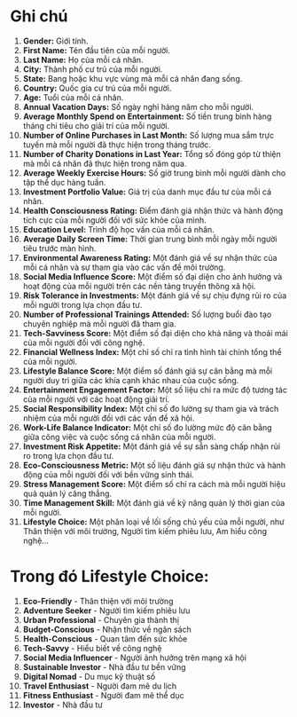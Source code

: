 # Ghi chú

1. **Gender:** Giới tính.
2. **First Name:** Tên đầu tiên của mỗi người.
3. **Last Name:** Họ của mỗi cá nhân.
4. **City:** Thành phố cư trú của mỗi người.
5. **State:** Bang hoặc khu vực vùng mà mỗi cá nhân đang sống.
6. **Country:** Quốc gia cư trú của mỗi người.
7. **Age:** Tuổi của mỗi cá nhân.
8. **Annual Vacation Days:** Số ngày nghỉ hàng năm cho mỗi người.
9. **Average Monthly Spend on Entertainment:** Số tiền trung bình hàng tháng chi tiêu cho giải trí của mỗi người.
10. **Number of Online Purchases in Last Month:** Số lượng mua sắm trực tuyến mà mỗi người đã thực hiện trong tháng trước.
11. **Number of Charity Donations in Last Year:** Tổng số đóng góp từ thiện mà mỗi cá nhân đã thực hiện trong năm qua.
12. **Average Weekly Exercise Hours:** Số giờ trung bình mỗi người dành cho tập thể dục hàng tuần.
13. **Investment Portfolio Value:** Giá trị của danh mục đầu tư của mỗi cá nhân.
14. **Health Consciousness Rating:** Điểm đánh giá nhận thức và hành động tích cực của mỗi người đối với sức khỏe của mình.
15. **Education Level:** Trình độ học vấn của mỗi cá nhân.
16. **Average Daily Screen Time:** Thời gian trung bình mỗi ngày mỗi người tiêu trước màn hình.
17. **Environmental Awareness Rating:** Một đánh giá về sự nhận thức của mỗi cá nhân và sự tham gia vào các vấn đề môi trường.
18. **Social Media Influence Score:** Một điểm số đại diện cho ảnh hưởng và hoạt động của mỗi người trên các nền tảng truyền thông xã hội.
19. **Risk Tolerance in Investments:** Một đánh giá về sự chịu đựng rủi ro của mỗi người trong lựa chọn đầu tư.
20. **Number of Professional Trainings Attended:** Số lượng buổi đào tạo chuyên nghiệp mà mỗi người đã tham gia.
21. **Tech-Savviness Score:** Một điểm số đại diện cho khả năng và thoải mái của mỗi người đối với công nghệ.
22. **Financial Wellness Index:** Một chỉ số chỉ ra tình hình tài chính tổng thể của mỗi người.
23. **Lifestyle Balance Score:** Một điểm số đánh giá sự cân bằng mà mỗi người duy trì giữa các khía cạnh khác nhau của cuộc sống.
24. **Entertainment Engagement Factor:** Một số liệu chỉ ra mức độ tương tác của mỗi người với các hoạt động giải trí.
25. **Social Responsibility Index:** Một chỉ số đo lường sự tham gia và trách nhiệm của mỗi người đối với các vấn đề xã hội.
26. **Work-Life Balance Indicator:** Một chỉ số đo lường mức độ cân bằng giữa công việc và cuộc sống cá nhân của mỗi người.
27. **Investment Risk Appetite:** Một đánh giá về sự sẵn sàng chấp nhận rủi ro trong lựa chọn đầu tư.
28. **Eco-Consciousness Metric:** Một số liệu đánh giá sự nhận thức và hành động của mỗi người đối với bền vững sinh thái.
29. **Stress Management Score:** Một điểm số chỉ ra cách mà mỗi người hiệu quả quản lý căng thẳng.
30. **Time Management Skill:** Một đánh giá về kỹ năng quản lý thời gian của mỗi người.
31. **Lifestyle Choice:** Một phân loại về lối sống chủ yếu của mỗi người, như Thân thiện với môi trường, Người tìm kiếm phiêu lưu, Am hiểu công nghệ...

# Trong đó Lifestyle Choice:
1. **Eco-Friendly** - Thân thiện với môi trường
2. **Adventure Seeker** - Người tìm kiếm phiêu lưu
3. **Urban Professional** - Chuyên gia thành thị
4. **Budget-Conscious** - Nhận thức về ngân sách
5. **Health-Conscious** - Quan tâm đến sức khỏe
6. **Tech-Savvy** - Hiểu biết về công nghệ
7. **Social Media Influencer** - Người ảnh hưởng trên mạng xã hội
8. **Sustainable Investor** - Nhà đầu tư bền vững
9. **Digital Nomad** - Du mục kỹ thuật số
10. **Travel Enthusiast** - Người đam mê du lịch
11. **Fitness Enthusiast** - Người đam mê thể dục
12. **Investor** - Nhà đầu tư
